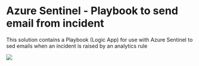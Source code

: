 # Azure Sentinel - Playbook to send email from incident

This solution contains a Playbook (Logic App) for use with Azure Sentinel to sed emails when an incident is raised by an analytics rule

<p><a href="https://azuredeploy.net/?repository=https://github.com/vanessabruwer/scripties/blob/master/Sentinel - Send Email/" target="_blank">
    <img src="http://azuredeploy.net/deploybutton.png"/>
</a></p>